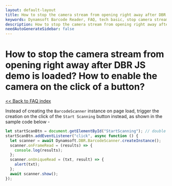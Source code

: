```yaml
---
layout: default-layout
title: How to stop the camera stream from opening right away after DBR JS demo is loaded? How to enable the camera on the click of a button?
keywords: Dynamsoft Barcode Reader, FAQ, tech basic, stop camera stream, start scanning
description: How to stop the camera stream from opening right away after DBR JS demo is loaded? How to enable the camera on the click of a button?
needAutoGenerateSidebar: false
---
```


# How to stop the camera stream from opening right away after DBR JS demo is loaded? How to enable the camera on the click of a button?

[<< Back to FAQ index](index.md)

Instead of creating the `BarcodeScanner` instance on page load, trigger the creation on the click of the `Start Scanning` button instead, as shown in the sample code below -

```javascript
let startScanBtn = document.getElementById("StartScanning"); // double check the ID of the button
startScanBtn.addEventListener("click", async function () {
  let scanner = await Dynamsoft.DBR.BarcodeScanner.createInstance();
  scanner.onFrameRead = (results) => {
    console.log(results);
  };
  scanner.onUniqueRead = (txt, result) => {
    alert(txt);
  };
  await scanner.show();
});
```
